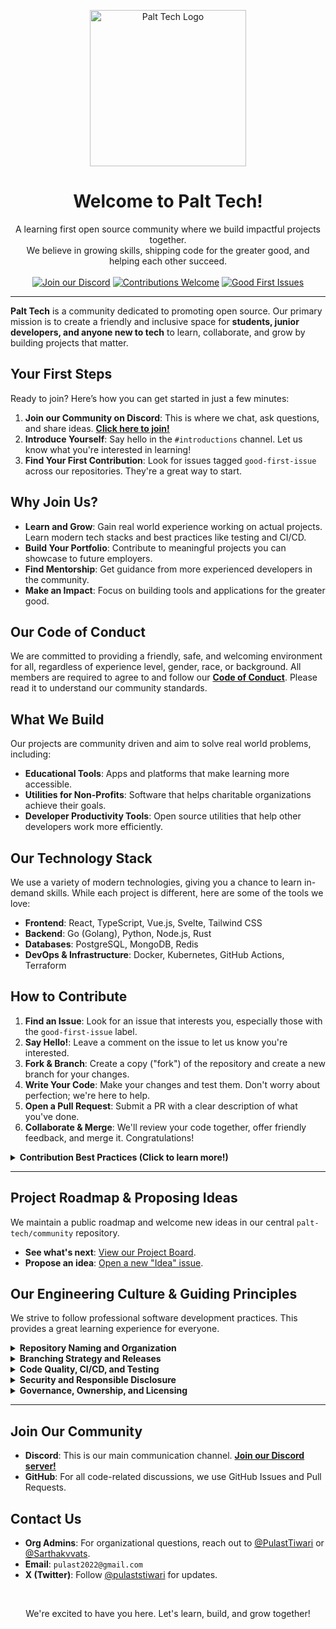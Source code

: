 <p align="center">
  <img src="https://github.com/palttech/palttech/blob/main/user.png?raw=true" alt="Palt Tech Logo" width="250">
  <h1 align="center">Welcome to Palt Tech!</h1>
</p>

<p align="center">
  A learning first open source community where we build impactful projects together.
  <br />
  We believe in growing skills, shipping code for the greater good, and helping each other succeed.
  <br />
  <br />
  <a href="YOUR_DISCORD_INVITE_LINK"><img src="https://img.shields.io/badge/Join_us_on_Discord-7289DA?style=for-the-badge&logo=discord&logoColor=white" alt="Join our Discord"></a>
  <a href="https://github.com/palt-tech/community/blob/main/CONTRIBUTING.md"><img src="https://img.shields.io/badge/Contributions-Welcome-brightgreen.svg?style=for-the-badge" alt="Contributions Welcome"></a>
  <a href="#how-to-contribute"><img src="https://img.shields.io/badge/Good_First_Issues-5319E7.svg?style=for-the-badge" alt="Good First Issues"></a>
</p>

---

**Palt Tech** is a community dedicated to promoting open source. Our primary mission is to create a friendly and inclusive space for **students, junior developers, and anyone new to tech** to learn, collaborate, and grow by building projects that matter.

## Your First Steps

Ready to join? Here’s how you can get started in just a few minutes:

1.  **Join our Community on Discord**: This is where we chat, ask questions, and share ideas. [**Click here to join!**](YOUR_DISCORD_INVITE_LINK)
2.  **Introduce Yourself**: Say hello in the `#introductions` channel. Let us know what you're interested in learning!
3.  **Find Your First Contribution**: Look for issues tagged `good-first-issue` across our repositories. They're a great way to start.

## Why Join Us?

-   **Learn and Grow**: Gain real world experience working on actual projects. Learn modern tech stacks and best practices like testing and CI/CD.
-   **Build Your Portfolio**: Contribute to meaningful projects you can showcase to future employers.
-   **Find Mentorship**: Get guidance from more experienced developers in the community.
-   **Make an Impact**: Focus on building tools and applications for the greater good.

## Our Code of Conduct

We are committed to providing a friendly, safe, and welcoming environment for all, regardless of experience level, gender, race, or background. All members are required to agree to and follow our [**Code of Conduct**](link-to-your-CODE_OF_CONDUCT.md). Please read it to understand our community standards.

## What We Build

Our projects are community driven and aim to solve real world problems, including:

-   **Educational Tools**: Apps and platforms that make learning more accessible.
-   **Utilities for Non-Profits**: Software that helps charitable organizations achieve their goals.
-   **Developer Productivity Tools**: Open source utilities that help other developers work more efficiently.

## Our Technology Stack

We use a variety of modern technologies, giving you a chance to learn in-demand skills. While each project is different, here are some of the tools we love:

-   **Frontend**: React, TypeScript, Vue.js, Svelte, Tailwind CSS
-   **Backend**: Go (Golang), Python, Node.js, Rust
-   **Databases**: PostgreSQL, MongoDB, Redis
-   **DevOps & Infrastructure**: Docker, Kubernetes, GitHub Actions, Terraform

## How to Contribute

1.  **Find an Issue**: Look for an issue that interests you, especially those with the `good-first-issue` label.
2.  **Say Hello!**: Leave a comment on the issue to let us know you're interested.
3.  **Fork & Branch**: Create a copy ("fork") of the repository and create a new branch for your changes.
4.  **Write Your Code**: Make your changes and test them. Don't worry about perfection; we're here to help.
5.  **Open a Pull Request**: Submit a PR with a clear description of what you've done.
6.  **Collaborate & Merge**: We'll review your code together, offer friendly feedback, and merge it. Congratulations!

<details>
<summary><strong>Contribution Best Practices (Click to learn more!)</strong></summary>

-   **Branch Naming**: Name your branches descriptively, like `feature/add-user-login`.
-   **Commit Messages**: We recommend [Conventional Commits](https://www.conventionalcommits.org/en/v1.0.0/). *Example:* `feat(auth): add OAuth2 refresh token support`
-   **Testing**: If possible, add or update tests for the code you write.

</details>

---

## Project Roadmap & Proposing Ideas

We maintain a public roadmap and welcome new ideas in our central `palt-tech/community` repository.

-   **See what's next**: [View our Project Board](link-to-your-project-board).
-   **Propose an idea**: [Open a new "Idea" issue](link-to-your-issue-template-for-ideas).

## Our Engineering Culture & Guiding Principles

We strive to follow professional software development practices. This provides a great learning experience for everyone.

<details>
<summary><strong>Repository Naming and Organization</strong></summary>

-   We use clear, descriptive repository names with prefixes:
    -   `service-<name>` for deployable services
    -   `lib-<name>` for libraries/SDKs
    -   `infra-<name>` for infrastructure-as-code
    -   `docs-<name>` for documentation sets
    -   `tooling-<name>` for CLI and developer tools
-   We use repository topics to tag purpose and stack (e.g., `go`, `python`, `kubernetes`, `cli`) for easier discovery.

</details>
<details>
<summary><strong>Branching Strategy and Releases</strong></summary>

-   The `main` branch is always protected. All changes must be made through a pull request with code review.
-   We use short-lived feature branches that are merged into `main` after review.
-   We use Semantic Versioning (`vMAJOR.MINOR.PATCH`) and create official releases on GitHub.

</details>
<details>
<summary><strong>Code Quality, CI/CD, and Testing</strong></summary>

-   All repositories should have automated Continuous Integration (CI) configured to run tasks like:
    -   Linting and static analysis
    -   Unit and integration tests
    -   Security scanning (dependency checks)
-   A passing CI build is required before a PR can be merged.
-   Each repository's README should document how to run tests locally.

</details>
<details>
<summary><strong>Security and Responsible Disclosure</strong></summary>

-   We maintain a `SECURITY.md` file in repositories that are user-facing or handle sensitive data.
-   We provide a path for responsible disclosure, such as `security@palttech.example` or GitHub's security advisories.
-   We use tools like Dependabot to keep dependencies up to date and monitor for vulnerabilities.

</details>
<details>
<summary><strong>Governance, Ownership, and Licensing</strong></summary>

-   Each repository should list its maintainers in a `MAINTAINERS.md` file or via GitHub Teams.
-   We use `CODEOWNERS` to automatically request reviews from the right people.
-   Each public repository must have a `LICENSE` file (we typically use MIT or Apache 2.0).

</details>

---

## Join Our Community

-   **Discord**: This is our main communication channel. [**Join our Discord server!**](YOUR_DISCORD_INVITE_LINK)
-   **GitHub**: For all code-related discussions, we use GitHub Issues and Pull Requests.

## Contact Us

-   **Org Admins**: For organizational questions, reach out to [@PulastTiwari](https://github.com/PulastTiwari) or [@Sarthakvvats](https://github.com/sarthakvvats).
-   **Email**: `pulast2022@gmail.com`
-   **X (Twitter)**: Follow [@pulaststiwari](https://x.com/pulaststiwari) for updates.

<br/>
<p align="center">
  We're excited to have you here. Let's learn, build, and grow together!
</p>

